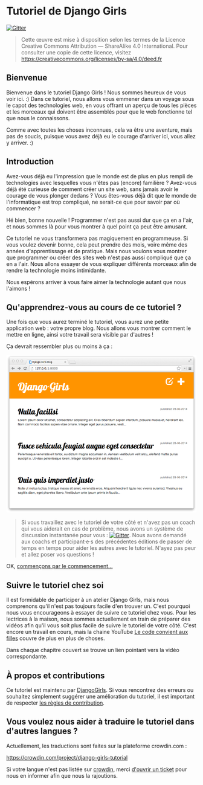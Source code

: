 # Tutoriel de Django Girls

[![Gitter](https://badges.gitter.im/DjangoGirls/tutorial.svg)](https://gitter.im/DjangoGirls/tutorial)

> Cette œuvre est mise à disposition selon les termes de la Licence Creative Commons Attribution — ShareAlike 4.0 International. Pour consulter une copie de cette licence, visitez https://creativecommons.org/licenses/by-sa/4.0/deed.fr

## Bienvenue

Bienvenue dans le tutoriel Django Girls ! Nous sommes heureux de vous voir ici. :) Dans ce tutoriel, nous allons vous emmener dans un voyage sous le capot des technologies web, en vous offrant un aperçu de tous les pièces et les morceaux qui doivent être assemblés pour que le web fonctionne tel que nous le connaissons.

Comme avec toutes les choses inconnues, cela va être une aventure, mais pas de soucis, puisque vous avez déjà eu le courage d'arriver ici, vous allez y arriver. :)

## Introduction

Avez-vous déjà eu l'impression que le monde est de plus en plus rempli de technologies avec lesquelles vous n'êtes pas (encore) familière ? Avez-vous déjà été curieuse de comment créer un site web, sans jamais avoir le courage de vous plonger dedans ? Vous êtes-vous déjà dit que le monde de l'informatique est trop compliqué, ne serait-ce que pour savoir par où commencer ?

Hé bien, bonne nouvelle ! Programmer n'est pas aussi dur que ça en a l'air, et nous sommes là pour vous montrer à quel point ça peut être amusant.

Ce tutoriel ne vous transformera pas magiquement en programmeuse. Si vous voulez devenir bonne, cela peut prendre des mois, voire même des années d'apprentissage et de pratique. Mais nous voulons vous montrer que programmer ou créer des sites web n'est pas aussi compliqué que ça en a l'air. Nous allons essayer de vous expliquer différents morceaux afin de rendre la technologie moins intimidante.

Nous espérons arriver à vous faire aimer la technologie autant que nous l'aimons !

## Qu'apprendrez-vous au cours de ce tutoriel ?

Une fois que vous aurez terminé le tutoriel, vous aurez une petite application web : votre propre blog. Nous allons vous montrer comment le mettre en ligne, ainsi votre travail sera visible par d'autres !

Ça devrait ressembler plus ou moins à ça :

![Figure 0.1](images/application.png)

> Si vous travaillez avec le tutoriel de votre côté et n'avez pas un coach qui vous aiderait en cas de problème, nous avons un système de discussion instantanée pour vous : [![Gitter](https://badges.gitter.im/DjangoGirls/tutorial.svg)](https://gitter.im/DjangoGirls/tutorial). Nous avons demandé aux coachs et participant·e·s des précédentes éditions de passer de temps en temps pour aider les autres avec le tutoriel. N'ayez pas peur et allez poser vos questions !

OK, [commençons par le commencement…](./how_the_internet_works/README.md)

## Suivre le tutoriel chez soi

Il est formidable de participer à un atelier Django Girls, mais nous comprenons qu'il n'est pas toujours facile d'en trouver un. C'est pourquoi nous vous encourageons à essayer de suivre ce tutoriel chez vous. Pour les lectrices à la maison, nous sommes actuellement en train de préparer des vidéos afin qu'il vous soit plus facile de suivre le tutoriel de votre côté. C'est encore un travail en cours, mais la chaine YouTube [Le code convient aux filles](https://www.youtube.com/channel/UC0hNd2uW8jTR5K3KBzRuG2A/feed) couvre de plus en plus de choses.

Dans chaque chapitre couvert se trouve un lien pointant vers la vidéo correspondante.

## À propos et contributions

Ce tutoriel est maintenu par [DjangoGirls](https://djangogirls.org/). Si vous rencontrez des erreurs ou souhaitez simplement suggérer une amélioration du tutoriel, il est important de respecter [les règles de contribution](https://github.com/DjangoGirls/tutorial/blob/master/README.md).

## Vous voulez nous aider à traduire le tutoriel dans d'autres langues ?

Actuellement, les traductions sont faites sur la plateforme crowdin.com :

https://crowdin.com/project/django-girls-tutorial

Si votre langue n'est pas listée sur [crowdin](https://crowdin.com/), merci [d'ouvrir un ticket](https://github.com/DjangoGirls/tutorial/issues/new) pour nous en informer afin que nous la rajoutions.